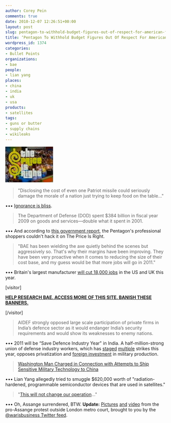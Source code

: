 ```yaml
---
author: Corey Pein
comments: true
date: 2010-12-07 12:26:51+00:00
layout: post
slug: pentagon-to-withhold-budget-figures-out-of-respect-for-american-families%e2%80%94onion
title: ‘Pentagon To Withhold Budget Figures Out Of Respect For American Families’—Onion
wordpress_id: 1374
categories:
- Bullet Points
organizations:
- bae
people:
- lian yang
places:
- china
- india
- uk
- usa
products:
- satellites
tags:
- guns or butter
- supply chains
- wikileaks
---
```


![](/images/2010/12/TheNighttimePriceisRight-150x112.jpg)


> "Disclosing the cost of even one Patriot missile could seriously damage the morale of a nation just trying to keep food on the table..."


••• [Ignorance is bliss](http://www.theonion.com/articles/pentagon-to-withhold-budget-figures-out-of-respect,18567/).


> The Department of Defense (DOD) spent $384 billion in fiscal year 2009 on goods and services—double what it spent in 2001.


••• And according to [this government report](http://www.gao.gov/products/GAO-11-22?source=ra), the Pentagon's professional shoppers couldn't hack it on The Price Is Right.


> "BAE has been wielding the axe quietly behind the scenes but aggressively so. That's why their margins have been improving. They have been very proactive when it comes to reducing the size of their cost base, and my guess would be that more jobs will go in 2011."


••• Britain's largest manufacturer [will cut 18,000 jobs](http://www.guardian.co.uk/business/2010/nov/28/bae-9000-uk-job-cuts) in the US and UK this year.
<!-- more -->[visitor]


**[HELP RESEARCH BAE. ACCESS MORE OF THIS SITE. BANISH THESE BANNERS.](http://www.warisbusiness.com/diy/wib/?compname=BAE&compplace=United%20Kingdom)**


[/visitor]


> AIDEF strongly opposed large scale participation of private firms in India’s defence sector as it would endanger India’s security requirements and would show its weaknesses to enemy nations.


••• 2011 will be “Save Defence Industry Year" in India. A half-million-strong union of defense industry workers, which has [staged](http://www.garhwalpost.com/index.php?mod=article&cat=Dehradun&article=8838) [multiple](http://www.hindu.com/thehindu/holnus/002200703311668.htm) strikes this year, opposes privatization and [foreign investment](http://www.warisbusiness.com/2010/11/obama-the-arms-broker/) in military production.


> [Washington Man Charged in Connection with Attempts to Ship Sensitive Military Technology to China](http://seattle.fbi.gov/dojpressrel/pressrel10/se120610.htm)


••• Lian Yang allegedly tried to smuggle $620,000 worth of "radiation-hardened, programmable semiconductor devices that are used in satellites."


> "[This will not change our operation](http://www.guardian.co.uk/news/blog/2010/dec/07/wikileaks-us-embassy-cables-live-updates?CMP=twt_gu)..."


••• Oh, Assange surrendered, BTW. **Update:** [Pictures](http://twitter.com/#!/warisbusiness/status/12178490698760192) [and](http://twitter.com/#!/warisbusiness/status/12176263317815296) [video](http://twitter.com/#!/warisbusiness/status/12174128333197312) from the pro-Assange protest outside London metro court, brought to you by the [@warisbusiness Twitter feed](http://twitter.com/#!/warisbusiness).
